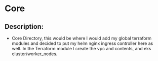 # Core
## Description:
* Core Directory,  this would be where I would add my global terraform modules and decided to put my helm nginx ingress controller here as well. In the Terraform module I create the vpc and contents, and eks cluster/worker_nodes.

